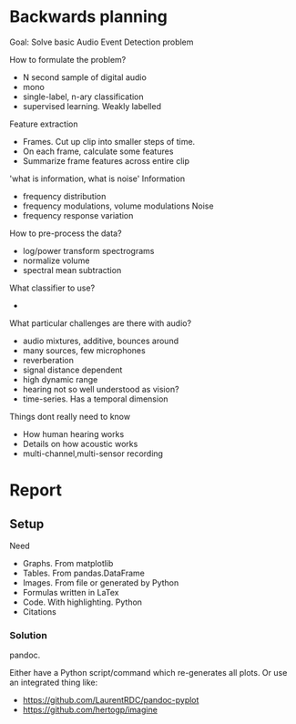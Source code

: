 

# Backwards planning

Goal:
Solve basic Audio Event Detection problem

How to formulate the problem?

- N second sample of digital audio
- mono
- single-label, n-ary classification
- supervised learning. Weakly labelled

Feature extraction

- Frames. Cut up clip into smaller steps of time.
- On each frame, calculate some features
- Summarize frame features across entire clip

'what is information, what is noise'
Information
- frequency distribution
- frequency modulations, volume modulations
Noise
- frequency response variation

How to pre-process the data?

- log/power transform spectrograms
- normalize volume
- spectral mean subtraction

What classifier to use?

- 

What particular challenges are there with audio?

- audio mixtures, additive, bounces around
- many sources, few microphones
- reverberation
- signal distance dependent
- high dynamic range
- hearing not so well understood as vision?
- time-series. Has a temporal dimension

Things dont really need to know

- How human hearing works
- Details on how acoustic works
- multi-channel,multi-sensor recording



# Report

## Setup

Need

* Graphs. From matplotlib
* Tables. From pandas.DataFrame
* Images. From file or generated by Python
* Formulas written in LaTex
* Code. With highlighting. Python
* Citations

### Solution
pandoc.

Either have a Python script/command which re-generates all plots.
Or use an integrated thing like:

* https://github.com/LaurentRDC/pandoc-pyplot
* https://github.com/hertogp/imagine


